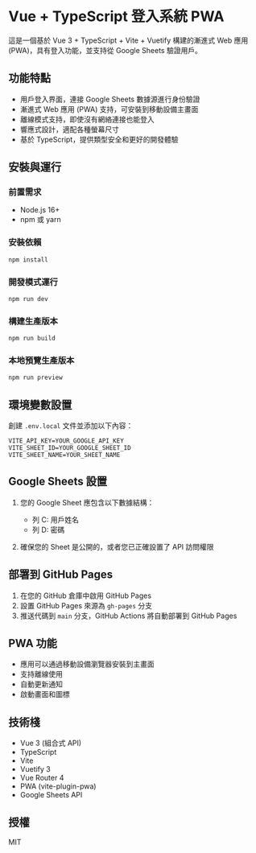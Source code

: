 # Vue + TypeScript 登入系統 PWA

這是一個基於 Vue 3 + TypeScript + Vite + Vuetify 構建的漸進式 Web 應用 (PWA)，具有登入功能，並支持從 Google Sheets 驗證用戶。

## 功能特點

- 用戶登入界面，連接 Google Sheets 數據源進行身份驗證
- 漸進式 Web 應用 (PWA) 支持，可安裝到移動設備主畫面
- 離線模式支持，即使沒有網絡連接也能登入
- 響應式設計，適配各種螢幕尺寸
- 基於 TypeScript，提供類型安全和更好的開發體驗

## 安裝與運行

### 前置需求

- Node.js 16+
- npm 或 yarn

### 安裝依賴

```bash
npm install
```

### 開發模式運行

```bash
npm run dev
```

### 構建生產版本

```bash
npm run build
```

### 本地預覽生產版本

```bash
npm run preview
```

## 環境變數設置

創建 `.env.local` 文件並添加以下內容：

```
VITE_API_KEY=YOUR_GOOGLE_API_KEY
VITE_SHEET_ID=YOUR_GOOGLE_SHEET_ID
VITE_SHEET_NAME=YOUR_SHEET_NAME
```

## Google Sheets 設置

1. 您的 Google Sheet 應包含以下數據結構：
   - 列 C: 用戶姓名
   - 列 D: 密碼

2. 確保您的 Sheet 是公開的，或者您已正確設置了 API 訪問權限

## 部署到 GitHub Pages

1. 在您的 GitHub 倉庫中啟用 GitHub Pages
2. 設置 GitHub Pages 來源為 `gh-pages` 分支
3. 推送代碼到 `main` 分支，GitHub Actions 將自動部署到 GitHub Pages

## PWA 功能

- 應用可以通過移動設備瀏覽器安裝到主畫面
- 支持離線使用
- 自動更新通知
- 啟動畫面和圖標

## 技術棧

- Vue 3 (組合式 API)
- TypeScript
- Vite
- Vuetify 3
- Vue Router 4
- PWA (vite-plugin-pwa)
- Google Sheets API

## 授權

MIT